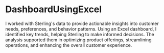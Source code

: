 # DashboardUsingExcel
I worked with Sterling's data to provide actionable insights into customer needs, preferences, and behavior patterns. Using an Excel dashboard, I identified key trends, helping Sterling to make informed decisions. The analysis supported them in optimizing product offerings, streamlining operations, and enhancing the overall customer experience.
